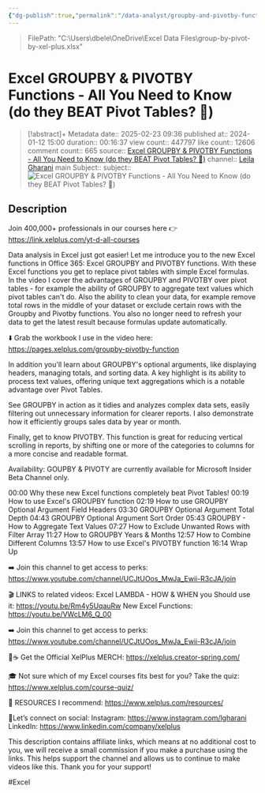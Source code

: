 ```yaml
---
{"dg-publish":true,"permalink":"/data-analyst/groupby-and-pivotby-functions/"}
---
```


>FilePath: "C:\Users\dbele\OneDrive\Excel Data Files\group-by-pivot-by-xel-plus.xlsx"

# Excel GROUPBY & PIVOTBY Functions - All You Need to Know (do they BEAT Pivot Tables? 🤔)
> [!abstract]+ Metadata
> date:: 2025-02-23 09:36
> published at:: 2024-01-12 15:00
> duration:: 00:16:37
> view count:: 447797
> like count:: 12606
> comment count:: 665
> source:: [Excel GROUPBY & PIVOTBY Functions - All You Need to Know (do they BEAT Pivot Tables? 🤔)](https://www.youtube.com/watch?v=mCJzhCxEQlM)
> channel:: [Leila Gharani](https://www.youtube.com/channel/UCJtUOos_MwJa_Ewii-R3cJA)
> main Subject::
> subject::
![Excel GROUPBY & PIVOTBY Functions - All You Need to Know (do they BEAT Pivot Tables? 🤔)](https://www.youtube.com/watch?v=mCJzhCxEQlM)

## Description
Join 400,000+ professionals in our courses here 👉 https://link.xelplus.com/yt-d-all-courses

Data analysis in Excel just got easier! Let me introduce you to the new Excel functions in Office 365: Excel GROUPBY and PIVOTBY functions. With these Excel functions you get to replace pivot tables with simple Excel formulas. In the video I cover the advantages of GROUPBY and PIVOTBY over pivot tables - for example the ability of GROUPBY to aggregate text values which pivot tables can't do. Also the ability to clean your data, for example remove total rows in the middle of your dataset or exclude certain rows with the Groupby and Pivotby functions. You also no longer need to refresh your data to get the latest result because formulas update automatically. 

⬇️ Grab the workbook I use in the video here: https://pages.xelplus.com/groupby-pivotby-function

In addition you'll learn about GROUPBY's optional arguments, like displaying headers, managing totals, and sorting data. A key highlight is its ability to process text values, offering unique text aggregations which is a notable advantage over Pivot Tables.

See GROUPBY in action as it tidies and analyzes complex data sets, easily filtering out unnecessary information for clearer reports. I also demonstrate how it efficiently groups sales data by year or month.

Finally, get to know PIVOTBY. This function is great for reducing vertical scrolling in reports, by shifting one or more of the categories to columns for a more concise and readable format.

Availability: GOUPBY & PIVOTY are currently available for Microsoft Insider Beta Channel only. 

00:00 Why these new Excel functions completely beat Pivot Tables!
00:19 How to use Excel's GROUPBY function
02:19 How to use GROUPBY Optional Argument Field Headers
03:30 GROUPBY Optional Argument Total Depth
04:43 GROUPBY Optional Argument Sort Order
05:43 GROUPBY - How to Aggregate Text Values
07:27 How to Exclude Unwanted Rows with Filter Array
11:27 How to GROUPBY Years & Months
12:57 How to Combine Different Columns
13:57 How to use Excel's PIVOTBY function
16:14 Wrap Up

➡️ Join this channel to get access to perks:
https://www.youtube.com/channel/UCJtUOos_MwJa_Ewii-R3cJA/join

🎬 LINKS to related videos:
Excel LAMBDA - HOW & WHEN you Should use it: https://youtu.be/Rm4y5UqauRw
New Excel Functions: https://youtu.be/VWcLM6_Q_00

➡️ Join this channel to get access to perks: https://www.youtube.com/channel/UCJtUOos_MwJa_Ewii-R3cJA/join

👕☕ Get the Official XelPlus MERCH: https://xelplus.creator-spring.com/

🎓 Not sure which of my Excel courses fits best for you? Take the quiz: https://www.xelplus.com/course-quiz/

🎥 RESOURCES I recommend: https://www.xelplus.com/resources/

🚩Let’s connect on social: 
Instagram: https://www.instagram.com/lgharani 
LinkedIn: https://www.linkedin.com/company/xelplus

This description contains affiliate links, which means at no additional cost to you, we will receive a small commission if you make a purchase using the links. This helps support the channel and allows us to continue to make videos like this. Thank you for your support!

#Excel

